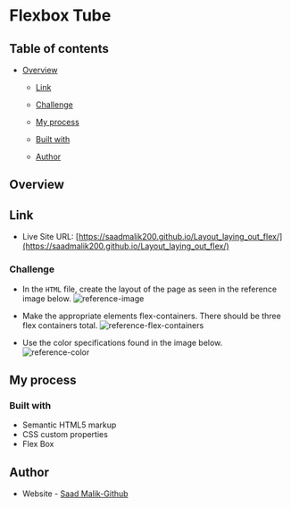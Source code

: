 # Flexbox Tube


## Table of contents

- [Overview](#overview)
  - [Link](#link)
  - [Challenge](#challenge)

  - [My process](#my-process)

  - [Built with](#built-with)

  - [Author](#author)

## Overview

## Link

- Live Site URL: [https://saadmalik200.github.io/Layout_laying_out_flex/](https://saadmalik200.github.io/Layout_laying_out_flex/)


### Challenge


- In the `HTML` file, create the layout of the page as seen in the reference image below. 
![reference-image](/images/reference-image.png)

- Make the appropriate elements flex-containers. There should be three flex containers total.
![reference-flex-containers](/images/reference-flex.png)

- Use the color specifications found in the image below.
![reference-color](/images/reference-colors.png)



## My process

### Built with

- Semantic HTML5 markup
- CSS custom properties
- Flex Box



## Author

- Website - [Saad Malik-Github](https://github.com/saadmalik200)
